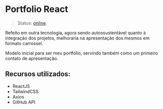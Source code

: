 # Portfolio React
> Status: [online](https://vp-port-react.vercel.app/).

<p>Refeito em outra tecnologia, agora sendo autossustentável quanto à integração dos projetos, melhoraria na apresentação dos mesmos em formato carrossel.</p>

<p>Modelo inicial para ser meu portfólio, servindo também como um primeiro contato de apresentação.</p>

## Recursos utilizados:

<ul>
  <li>ReactJS</li>
  <li>TailwindCSS</li>
  <li>Axios</li>
  <li>GitHub API</li>
</ul>
